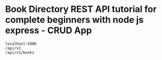 # Book Directory REST API tutorial for complete beginners with node js express - CRUD App

```
localhost:5000
/api/v1
/api/v1/books
```